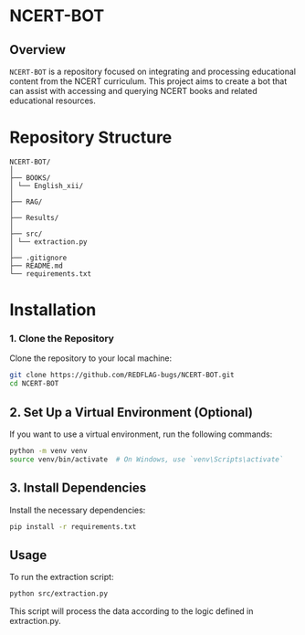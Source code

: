 # NCERT-BOT

## Overview

`NCERT-BOT` is a repository focused on integrating and processing educational content from the NCERT curriculum. This project aims to create a bot that can assist with accessing and querying NCERT books and related educational resources.

# Repository Structure

```
NCERT-BOT/
│
├── BOOKS/
│ └── English_xii/
│
├── RAG/
│
├── Results/
│
├── src/
│ └── extraction.py
│
├── .gitignore
├── README.md
└── requirements.txt
```

# Installation

### 1. Clone the Repository

Clone the repository to your local machine:

```bash
git clone https://github.com/REDFLAG-bugs/NCERT-BOT.git
cd NCERT-BOT
```
## 2. Set Up a Virtual Environment (Optional)
If you want to use a virtual environment, run the following commands:

```bash
python -m venv venv
source venv/bin/activate  # On Windows, use `venv\Scripts\activate`
```

## 3. Install Dependencies
Install the necessary dependencies:

```bash
pip install -r requirements.txt
```

## Usage
To run the extraction script:
```bash
python src/extraction.py
```
This script will process the data according to the logic defined in extraction.py.



